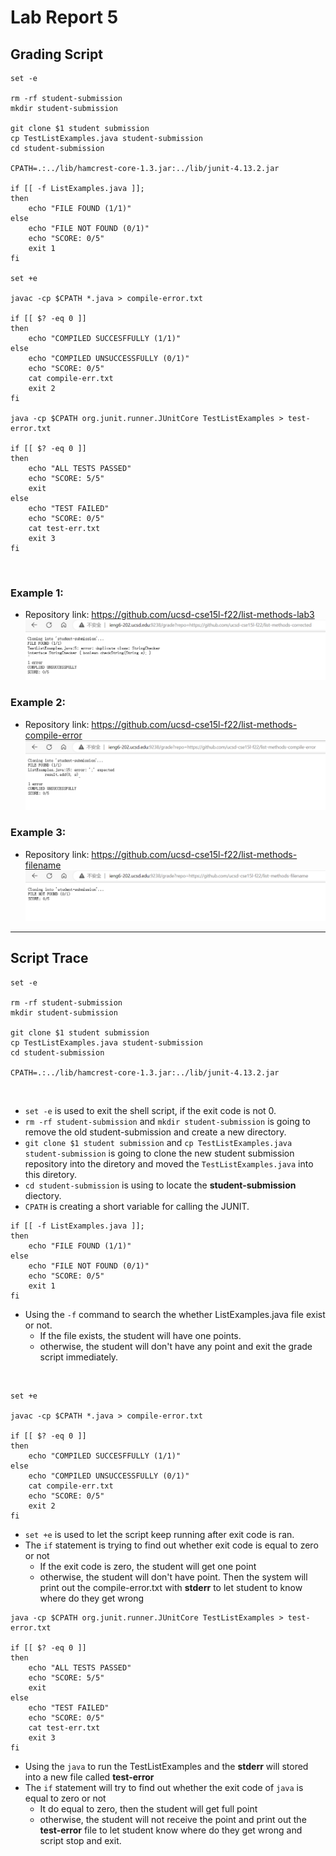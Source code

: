 # Lab Report 5 <br>

## Grading Script <br>

```
set -e

rm -rf student-submission
mkdir student-submission

git clone $1 student submission
cp TestListExamples.java student-submission
cd student-submission

CPATH=.:../lib/hamcrest-core-1.3.jar:../lib/junit-4.13.2.jar

if [[ -f ListExamples.java ]];
then
    echo "FILE FOUND (1/1)"
else
    echo "FILE NOT FOUND (0/1)"
    echo "SCORE: 0/5"
    exit 1
fi

set +e

javac -cp $CPATH *.java > compile-error.txt

if [[ $? -eq 0 ]]
then
    echo "COMPILED SUCCESFFULLY (1/1)"
else
    echo "COMPILED UNSUCCESSFULLY (0/1)"
    echo "SCORE: 0/5"
    cat compile-err.txt
    exit 2
fi

java -cp $CPATH org.junit.runner.JUnitCore TestListExamples > test-error.txt

if [[ $? -eq 0 ]]
then 
    echo "ALL TESTS PASSED"
    echo "SCORE: 5/5"
    exit
else
    echo "TEST FAILED"
    echo "SCORE: 0/5"
    cat test-err.txt
    exit 3
fi
```
<br>

### Example 1: <br>
* Repository link: https://github.com/ucsd-cse15l-f22/list-methods-lab3 <br>
![Example 1](complied-good.PNG) <br>

### Example 2: <br>
* Repository link: https://github.com/ucsd-cse15l-f22/list-methods-compile-error <br>
![Example 2](complied-error.PNG) <br>

### Example 3: <br>
* Repository link: https://github.com/ucsd-cse15l-f22/list-methods-filename <br>
![Example 3](complied-error2.PNG) <br>

---

## Script Trace <br>

```
set -e

rm -rf student-submission
mkdir student-submission

git clone $1 student submission
cp TestListExamples.java student-submission
cd student-submission

CPATH=.:../lib/hamcrest-core-1.3.jar:../lib/junit-4.13.2.jar
```
<br>

* `set -e` is used to exit the shell script, if the exit code is not 0.
* `rm -rf student-submission` and `mkdir student-submission` is going to remove the old student-submission and create a new directory.
* `git clone $1 student submission` and `cp TestListExamples.java student-submission` is going to clone the new student submission repository into the diretory and moved the `TestListExamples.java` into this diretory.
* `cd student-submission` is using to locate the **student-submission** diectory.
* `CPATH` is creating a short variable for calling the JUNIT. <br>

```
if [[ -f ListExamples.java ]];
then
    echo "FILE FOUND (1/1)"
else
    echo "FILE NOT FOUND (0/1)"
    echo "SCORE: 0/5"
    exit 1
fi
```
* Using the `-f` command to search the whether ListExamples.java file exist or not. <br>
    * If the file exists, the student will have one points.
    * otherwise, the student will don't have any point and exit the grade script immediately.
<br>

```
set +e

javac -cp $CPATH *.java > compile-error.txt

if [[ $? -eq 0 ]]
then
    echo "COMPILED SUCCESFFULLY (1/1)"
else
    echo "COMPILED UNSUCCESSFULLY (0/1)"
    cat compile-err.txt
    echo "SCORE: 0/5"
    exit 2
fi
```
* `set +e` is used to let the script keep running after exit code is ran. 
* The `if` statement is trying to find out whether exit code is equal to zero or not <br>
    * If the exit code is zero, the student will get one point
    * otherwise, the student will don't have point. Then the system will print out the compile-error.txt with **stderr** to let student to know where do they get wrong <br>

```
java -cp $CPATH org.junit.runner.JUnitCore TestListExamples > test-error.txt

if [[ $? -eq 0 ]]
then 
    echo "ALL TESTS PASSED"
    echo "SCORE: 5/5"
    exit
else
    echo "TEST FAILED"
    echo "SCORE: 0/5"
    cat test-err.txt
    exit 3
fi
```

* Using the `java` to run the TestListExamples and the **stderr** will stored into a new file called **test-error** 
* The `if` statement will try to find out whether the exit code of `java` is equal to zero or not
    * It do equal to zero, then the student will get full point
    * otherwise, the student will not receive the point and print out the **test-error** file to let student know where do they get wrong and script stop and exit.

